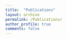 ```yaml
---
title:  "Publications"
layout: archive
permalink: /Publications/
author_profile: true
comments: false
---
```

